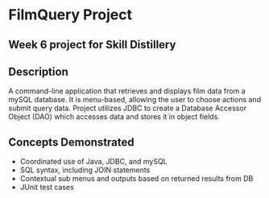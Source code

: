 # FilmQuery Project

## Week 6 project for Skill Distillery

## Description
A command-line application that retrieves and displays film data from a mySQL database. It is menu-based, allowing the user to choose actions and submit query data.  Project utilizes
JDBC to create a Database Accessor Object (DAO) which accesses data and stores it in object fields.

## Concepts Demonstrated
* Coordinated use of Java, JDBC, and mySQL
* SQL syntax, including JOIN statements
* Contextual sub menus and outputs based on returned results from DB
* JUnit test cases
